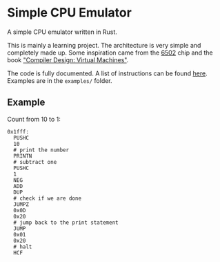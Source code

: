 Simple CPU Emulator
====

A simple CPU emulator written in Rust.

This is mainly a learning project. The architecture is very simple and completely made up. Some inspiration came from the [6502](https://en.wikipedia.org/wiki/MOS_Technology_6502) chip and the book ["Compiler Design: Virtual Machines"](https://www.springer.com/de/book/9783642149085).

The code is fully documented. A list of instructions can be found [here](https://github.com/michidk/simple-cpu-emulator/blob/main/src/processor.rs#L13). Examples are in the `examples/` folder.

## Example

Count from 10 to 1:
```assembly
0x1fff:
  PUSHC
  10
  # print the number
  PRINTN
  # subtract one
  PUSHC
  1
  NEG
  ADD
  DUP
  # check if we are done
  JUMPZ
  0x0D
  0x20
  # jump back to the print statement
  JUMP
  0x01
  0x20
  # halt
  HCF
```
